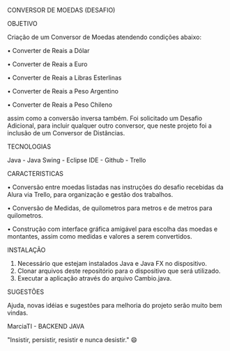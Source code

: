CONVERSOR DE MOEDAS (DESAFIO)

OBJETIVO

Criação de um Conversor de Moedas atendendo condições abaixo:

•	Converter de Reais a Dólar

•	Converter de Reais a Euro

•	Converter de Reais a Libras Esterlinas

•	Converter de Reais a Peso Argentino

•	Converter de Reais a Peso Chileno

assim como a conversão inversa também. Foi solicitado um Desafio Adicional, para incluir qualquer outro conversor, que neste projeto foi a inclusão de um Conversor de Distâncias.

TECNOLOGIAS

Java - Java Swing - Eclipse IDE - Github - Trello

CARACTERISTICAS

•	Conversão entre moedas listadas nas instruções do desafio recebidas da Alura via Trello, para organização e gestão dos trabalhos.

•	Conversão de Medidas, de quilometros para metros e de metros para quilometros.

•	Construção com interface gráfica amigável para escolha das moedas e montantes, assim como medidas e valores a serem convertidos.

INSTALAÇÃO

1.  Necessário que estejam instalados Java e Java FX no dispositivo.
2.	Clonar arquivos deste repositório para o dispositivo que será utilizado.
3.	Executar a aplicação através do arquivo Cambio.java.

SUGESTÕES

Ajuda, novas idéias e sugestões para melhoria do projeto serão muito bem vindas.

MarciaTI - BACKEND JAVA

"Insistir, persistir, resistir e nunca desistir." 😄







